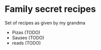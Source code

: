 # Family secret recipes

Set of recipes as given by my grandma

- Pizas (TODO)
- Sauses (TODO)
- reads (TODO)
